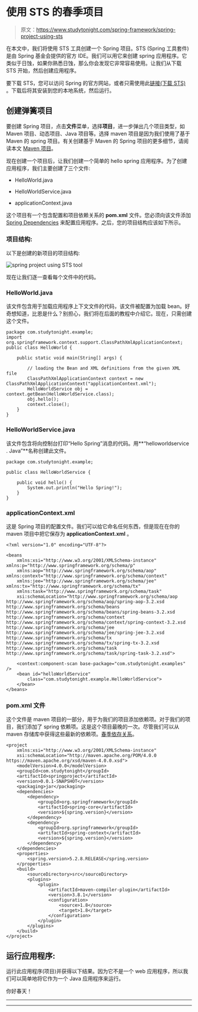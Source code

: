 # 使用 STS 的春季项目

> 原文：<https://www.studytonight.com/spring-framework/spring-project-using-sts>

在本文中，我们将使用 STS 工具创建一个 Spring 项目。STS (Spring 工具套件)是由 Spring 基金会提供的官方 IDE。我们可以用它来创建 spring 应用程序。它类似于日蚀，如果你熟悉日蚀，那么你会发现它非常容易使用。让我们从下载 STS 开始，然后创建应用程序。

要下载 STS，您可以访问 Spring 的官方网站，或者只需使用此[链接(下载 STS)](https://spring.io/tools) 。下载后将其安装到您的本地系统，然后运行。

## 创建弹簧项目

要创建 Spring 项目，点击**文件**菜单，选择**项目**，进一步弹出几个项目类型，如 Maven 项目、动态项目、Java 项目等。选择 maven 项目是因为我们使用了基于 Maven 的 spring 项目。有关创建基于 Maven 的 Spring 项目的更多细节，请阅读本文 [Maven 项目](https://www.studytonight.com/spring-framework/spring-maven-project)。

现在创建一个项目后，让我们创建一个简单的 hello spring 应用程序。为了创建应用程序，我们主要创建了三个文件:

*   HelloWorld.java

*   HelloWorldService.java

*   applicationContext.java

这个项目有一个包含配置和项目依赖关系的 **pom.xml** 文件。您必须向该文件添加 [Spring Dependencies](https://mvnrepository.com/artifact/org.springframework/spring-core) 来配置应用程序。之后，您的项目结构应该如下所示。

### 项目结构:

以下是创建的新项目的项目结构:

![spring project using STS tool](../Images/4e9cb44b3a3dbc5d8923c71043156a73.png)

现在让我们逐一查看每个文件中的代码。

### HelloWorld.java

该文件包含用于加载应用程序上下文文件的代码，该文件被配置为加载 bean。好奇想知道，比恩是什么？别担心，我们将在后面的教程中介绍它。现在，只需创建这个文件。

```
package com.studytonight.example;
import org.springframework.context.support.ClassPathXmlApplicationContext;
public class HelloWorld {

	public static void main(String[] args) {

		// loading the Bean and XML definitions from the given XML file
		ClassPathXmlApplicationContext context = new ClassPathXmlApplicationContext("applicationContext.xml");
		HelloWorldService obj = context.getBean(HelloWorldService.class);
		obj.hello();
		context.close();
	}
}
```

### HelloWorldService.java

该文件包含将向控制台打印“Hello Spring”消息的代码。用**“helloworldservice . Java”**名称创建此文件。

```
package com.studytonight.example;

public class HelloWorldService {

	public void hello() {
		System.out.println("Hello Spring!");
	}
}
```

### applicationContext.xml

这是 Spring 项目的配置文件。我们可以给它命名任何东西，但是现在在你的 maven 项目中把它保存为 **applicationContext.xml** 。

```
<?xml version="1.0" encoding="UTF-8"?>

<beans 
	xmlns:xsi="http://www.w3.org/2001/XMLSchema-instance" xmlns:p="http://www.springframework.org/schema/p"
	xmlns:aop="http://www.springframework.org/schema/aop" xmlns:context="http://www.springframework.org/schema/context"
	xmlns:jee="http://www.springframework.org/schema/jee" xmlns:tx="http://www.springframework.org/schema/tx"
	xmlns:task="http://www.springframework.org/schema/task"
	xsi:schemaLocation="http://www.springframework.org/schema/aop http://www.springframework.org/schema/aop/spring-aop-3.2.xsd http://www.springframework.org/schema/beans http://www.springframework.org/schema/beans/spring-beans-3.2.xsd http://www.springframework.org/schema/context http://www.springframework.org/schema/context/spring-context-3.2.xsd http://www.springframework.org/schema/jee http://www.springframework.org/schema/jee/spring-jee-3.2.xsd http://www.springframework.org/schema/tx http://www.springframework.org/schema/tx/spring-tx-3.2.xsd http://www.springframework.org/schema/task http://www.springframework.org/schema/task/spring-task-3.2.xsd">

	<context:component-scan base-package="com.studytonight.examples" />
	<bean id="helloWorldService"
		class="com.studytonight.example.HelloWorldService">
	</bean>
</beans>
```

### pom.xml 文件

这个文件是 maven 项目的一部分，用于为我们的项目添加依赖项。对于我们的项目，我们添加了 spring 依赖项。这是这个项目最晚的一次。尽管我们可以从 maven 存储库中获得这些最新的依赖项。[春季依存关系](https://mvnrepository.com/artifact/org.springframework/spring-core)。

```
<project 
	xmlns:xsi="http://www.w3.org/2001/XMLSchema-instance"
	xsi:schemaLocation="http://maven.apache.org/POM/4.0.0 https://maven.apache.org/xsd/maven-4.0.0.xsd">
	<modelVersion>4.0.0</modelVersion>
	<groupId>com.studytonight</groupId>
	<artifactId>springproject</artifactId>
	<version>0.0.1-SNAPSHOT</version>
	<packaging>jar</packaging>
	<dependencies>
		<dependency>
			<groupId>org.springframework</groupId>
			<artifactId>spring-core</artifactId>
			<version>${spring.version}</version>
		</dependency>
		<dependency>
			<groupId>org.springframework</groupId>
			<artifactId>spring-context</artifactId>
			<version>${spring.version}</version>
		</dependency>
	</dependencies>
	<properties>
		<spring.version>5.2.8.RELEASE</spring.version>
	</properties>
	<build>
		<sourceDirectory>src</sourceDirectory>
		<plugins>
			<plugin>
				<artifactId>maven-compiler-plugin</artifactId>
				<version>3.8.1</version>
				<configuration>
					<source>1.8</source>
					<target>1.8</target>
				</configuration>
			</plugin>
		</plugins>
	</build>
</project>
```

## 运行应用程序:

运行此应用程序(项目)并获得以下结果。因为它不是一个 web 应用程序，所以我们可以简单地将它作为一个 Java 应用程序来运行。

你好春天！

* * *

* * *